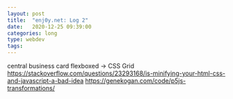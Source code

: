 ```yaml
---
layout: post
title:  "enj0y.net: Log 2"
date:   2020-12-25 09:39:00
categories: long
type: webdev
tags: 
---
```


central business card flexboxed -> CSS Grid
https://stackoverflow.com/questions/23293168/is-minifying-your-html-css-and-javascript-a-bad-idea
https://genekogan.com/code/p5js-transformations/